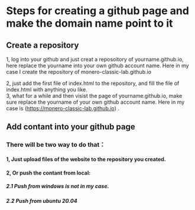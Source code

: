 # Steps for creating a github page and make the domain name point to it

## Create a repository
1, log into your github and just creat a reposoitory of yourname.github.io, here replace the yourname into your own github account name. Here in my case I create the repository of monero-classic-lab.github.io  

2, just add the first file of index.html to the repository, and fill the file of index.html with anything you like.  
3, what for a while and then visist the page of yourname.github.io, make sure replace the yourname of your own github account name. Here in my case is (https://monero-classic-lab.github.io) .

## Add contant into your github page
### There will be two way to do that：
#### 1, Just upload files of the website to the repository you created.
#### 2, Or push the contant from local: 
##### 2.1 Push from windows is not in my case.
##### 2.2 Push from ubuntu 20.04
